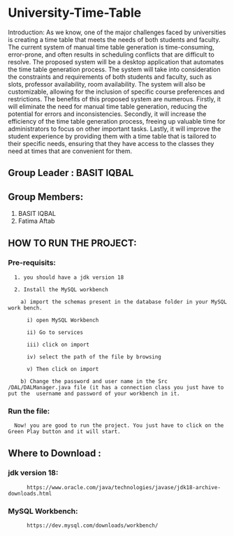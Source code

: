 # University-Time-Table
Introduction:
As we know, one of the major challenges faced by universities is creating a time table that meets the needs of both students and faculty. The current system of manual time table generation is time-consuming, error-prone, and often results in scheduling conflicts that are difficult to resolve.
The proposed system will be a desktop application that automates the time table generation process. The system will take into consideration the constraints and requirements of both students and faculty, such as slots, professor availability, room availability. The system will also be customizable, allowing for the inclusion of specific course preferences and restrictions.
The benefits of this proposed system are numerous. Firstly, it will eliminate the need for manual time table generation, reducing the potential for errors and inconsistencies. Secondly, it will increase the efficiency of the time table generation process, freeing up valuable time for administrators to focus on other important tasks. Lastly, it will improve the student experience by providing them with a time table that is tailored to their specific needs, ensuring that they have access to the classes they need at times that are convenient for them.


## Group Leader : BASIT IQBAL

## Group Members:
1) BASIT IQBAL
2) Fatima Aftab


## HOW TO RUN THE PROJECT:
  ### Pre-requisits:
  
      1. you should have a jdk version 18 
      
      2. Install the MySQL workbench
      
        a) import the schemas present in the database folder in your MySQL work bench.

          i) open MySQL Workbench

          ii) Go to services

          iii) click on import 

          iv) select the path of the file by browsing 

          v) Then click on import
        
        b) Change the password and user name in the Src /DAL/DALManager.java file (it has a connection class you just have to put the  username and password of your workbench in it.
        
  ### Run the file:
  
      Now! you are good to run the project. You just have to click on the Green Play button and it will start.


## Where to Download :

  ### jdk version 18: 
  
          https://www.oracle.com/java/technologies/javase/jdk18-archive-downloads.html

  ### MySQL Workbench:

          https://dev.mysql.com/downloads/workbench/


